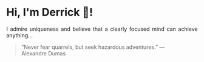 # Hi, I'm Derrick 👋!
<p align="justify">I admire uniqueness and believe that a clearly focused mind can achieve anything...</p> 
<!-- #quote-start -->
<blockquote>&ldquo;Never fear quarrels, but seek hazardous adventures.&rdquo; &mdash; <footer>Alexandre Dumas</footer></blockquote>
<!-- #quote-end -->
